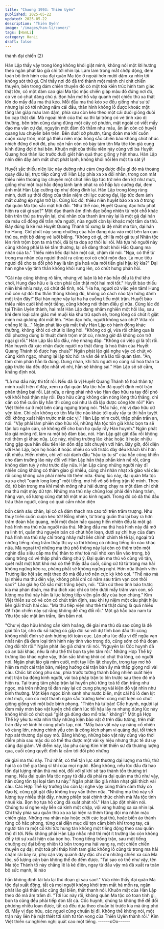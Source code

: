 ```yaml
---
title: "Chương 1993: Thiên Uyên"
published: 2025-05-22
updated: 2025-05-22
description: 'Thiên Uyên'
image: '/images/han-li/cover/'
tags: [HanLi]
category: HanLi
draft: false
---
```


thành đại chiến (2)

Hàn Lập thấy vậy trong lòng không khỏi giật mình, không nói một
lời hướng theo ngân phát lão giả chỉ tới nhìn lại.
Lam lam trong mắt chớp động, đem toàn bộ tình hình của đại
quân Ma tộc ở ngoài hơn mười dặm xa nhìn tới không sót thứ gì.
Chỉ thấy nơi đó đã trở thành một mảnh chi chít chiến thuyền, bên
trong đám chiến thuyền đó có một toà kiến trúc hình tam giác thật
lớn, có một đám cao giai Ma tộc mặc chiến giáp màu đỏ đứng nơi
đó, có vẻ có chút đáng chú ý.
Bọn hắn mơ hồ vây quanh một chiếc thú xa thật lớn do mấy đầu
ma thú kéo.
Mỗi đầu ma thú kéo xe đều giống như sư tử nhưng lại có tới
những năm cái đầu, thân hình khổng lồ được khoác một tầng lân
giáp màu lam đậm, phía xau còn kéo theo một cái đuôi giống đuôi
bọ cạp thật dài. Mà ngoại hình của thú xa thì lại trông có vẻ tinh
xảo dị thường, bên trên cũng dựng đứng một cây cờ phướn, mặt
ngoài có viết mấy đạo ma văn cự đại, nguyên một đám đỏ thẫm
như máu, ẩn ẩn còn có huyết quang lưu chuyển bên trên.
Bên dưới cờ phướn, từng đoàn ma khí cuồn cuộn xoay tròn, một
gã thiếu niên mặc hồng sắc chiến bào không chút nhúc nhích
đứng ở nơi đó, phụ cận hắn còn có bảy tám tên Ma tộc tôn giả
cung kính đứng đợi ở hai bên. Khuôn mặt của thiếu niên này
cùng với ba Huyết Quang hoá thân lúc trước đuổi giết hắn quả
thực giống y hệt nhau.
Hàn Lập nhìn đến đây ánh mắt chợt phát lạnh, không khỏi nổi lên
một tia sát ý!

Huyết sắc thiếu niên lúc này dường như cảm ứng được điều gì
đó mà thoáng quay đầu lại, trực tiếp cùng với Hàn Lập phía xa xa
đối nhãn, trong con mắt thiếu niên thoáng lay chuyển một chút
liền lập tức trở nên đen kịt như mực, giống như một loại hắc động
lành lạnh phát ra cỗ hấp lực cường đại, đem ánh mắt Hàn Lập
cưỡng ép như đóng đinh lại.
Hàn Lập trong lòng rùng mình, dưới sự thôi động của thần niệm
chi lực cường đại, lập tức đem ánh mắt cưỡng ép ngăn trở lại.
Cùng lúc đó, thiếu niên huyết bào xa xa ở trong đại quân Ma tộc
sắc mặt hơi đổi.
"Như thế nào, Huyết Quang đạo hữu phát hiện ra cái gì sao?"
Một đạo thanh âm đỉnh đạc bỗng nhiên từ một chỗ khác bên trên
thú xa truyền lại, chủ nhân của thanh âm này lại là một gã đại hán
da màu cổ đồng để trần nửa người, nửa người còn lại khoác một
tấm da thú.
Đây đúng là kẻ mà Huyết Quang Thánh tổ xưng là đệ nhất ma
tôn, đại hán họ Hung.
Giờ phút này song chưởng của hắn đang dựa vào một bên lan
can thú xa, một bộ dáng vẻ lười biếng.
"Không có gì, chỉ là một gã tu sĩ Nhân tộc lén rình trộm bọn ta mà
thôi, đã bị ta doạ sợ thối lui rồi. Mà tựa hồ người này cũng không
phải là kẻ tầm thường, lại dễ dàng thoát khỏi Hắc Quang ma nhãn
của ta."
Thiếu niên liếc đại hán một cái, chậm rãi nói.
"Nga, có thể từ trong ma nhãn của ngươi thoát ra cũng coi có chút
môn đạo. Là mục tiêu ngươi để cho ta đối phó hay là tên gia hoả
vừa mới tiến giai hậu kỳ kia?"
Đại hán nghe vậy tinh thần không khỏi rung lên, có chút hưng
phấn hỏi.

"Cái này cũng không rõ lắm, nhưng vô luận là kẻ nào hẳn đều là
thứ khó chơi, Hung đạo hữu e là còn phải cẩn thật một hai mới
tốt."
Huyết bào thiếu niên khẽ nhíu mày, có chút đề tỉnh, nói.
"Ha ha, ngươi cứ việc yên tâm! Hung mỗ còn sợ đối thủ thần
thông không đủ, không có cách nào tận hứng đánh một trận đây!"
Đại hán nghe vậy lại ha ha cuồng tiếu một trận.
Huyết bào thiếu niên cười khổ một tiếng, cũng không nói thêm
điều gì nữa.
Cùng lúc đó tại Thiên Uyên thành, hai mắt Hàn Lập đang nhắm
nghiền một hồi lâu, sau khi đem loại cảm giác mê muội kia khu trừ
sạch sẽ, trong lòng có chút ít giật mình mà giương đôi mắt lên.
"Hàn đạo hữu, ngươi không sao chứ? Vừa rồi chẳng lẽ là..."
Ngân phát lão giả mắt thấy Hàn Lập có hành động khác thường,
không khỏi có chút lo lắng hỏi.
"Không có gì, vừa rồi chẳng qua là đối phương dùng bí thuật đánh
trộm một cú, nhưng giờ đã không còn trở ngại gì rồi."
Hàn Lập lắc lắc đầu, nhẹ nhàng đáp.
"Không có việc gì là tốt rồi. Hàn huynh đã xác nhận được người
nọ thật đúng là hoá thân của Huyết Quang Thánh tổ được hay
chưa?"
Ngân phát lão giả nghe vậy có chút vô cùng kinh ngạc, nhưng lại
lập tức hỏi ra vấn đề mà lão tối quan tâm.
"Ân, tám chín phần hẳn là đúng. Dung nhan, khí tức người nọ
cùng số hoá thân ta gặp trước kia đều độc nhất vô nhị, hẳn sẽ
không sai."
Hàn Lập sờ sờ cằm, khẳng định nói.

"Là ma đầu này thì tốt rồi. Nếu đã là vị Huyết Quang Thánh tổ hoá
thân tự mình xuất hiện ở đây, xem ra đại quân Ma tộc hẳn đã
quyết định một trận phân thắng bại rồi. Lát nữa, e rằng phải nhờ
vào Hàn đạo hữu ra tay đối phó với khối hoá thân này rồi. Đạo
hữu cũng không cần nóng lòng thủ thắng, chỉ cần có thể cuốn lấy
hắn thì cũng coi như là đã lập được công lớn rồi!"
Kim Việt thiền sư ở một bên cũng ngưng trọng nói.
"Hắc hắc, nhị vị đạo hữu cứ yên tâm. Chỉ cần không có tên Ma tộc
nào khác tới quấy rầy ta thì hắn tuyệt đối không xuất hiện trước
mắt các vị."
Hàn Lập mỉm cười, thập phần trấn an, nói.
"Vậy phải làm phiền đạo hữu rồi, những Ma tộc tôn giả khác bọn
ta sẽ tận lực ngăn cản, sẽ không để cho bọn họ quấy rầy Hàn
huynh."
Ngân phát lão giả mừng rỡ, làm ra một bộ đảm bảo, nói.
Hàn Lập gật gật đầu rồi không nói thêm gì khác nữa. Lúc này,
những trưởng lão khác hoặc ít hoặc nhiều từng gặp qua hắn đều
tiến lên dồn dập bắt chuyện với hắn. Bây giờ, đối diện với Hàn
Lập, bọn họ hoặc ít hoặc nhiều so với trước đây đều khách khí
hơn rất nhiều. Hiển nhiên, chỉ với cái danh đầu "hậu kỳ tu sĩ" của
hắn cũng khiến cho đám trưởng lão này đối với Hàn Lập hắn thập
phần kính nể rồi, cũng không dám tuỳ ý như trước đây nữa.
Hàn Lập cùng những người này dĩ nhiên cũng không có thâm
giao gì nhiều, cũng chỉ nhàn nhạt xã giao vài câu rồi cũng không
cần phải nhiều lời thêm nữa.
Đúng lúc này, đại quân Ma tộc xa xa chợt "oanh long long" một
tiếng, mơ hồ vô số trống trận tề minh. Theo đó, từ bên trong ma
khí mênh mông như hải dương chạy ra một đám chi chít ma thú
mặt mày dữ tợn. Những ma thú này chủng loại phải đến hàng
trăm, hàng vạn, số lượng cũng đạt tới một mức kinh người. Trong
đó có dã thú đầu trâu thân người, cũng có quái cầm nhân diện

bốn cánh sáu chân, lại có cả đám thạch ma cao tới trên trăm
trượng.
Như thuỷ triền cuồn cuộn kéo tới!
Bỗng nhiên, từ trong quần thú lại bay ra hơn trăm đoàn hắc
quang, mỗi một đoàn hắc quang hiển nhiên đều là một gã hoá
hình ma thú nửa người nửa thú. Những đầu ma thú hoá hình này
đã mở ra linh trí, quần thú nguyên bản có chút hỗn loạn, dưới sự
chỉ huy của đám hoá hình ma thú này chỉ trong nháy mắt liền
chỉnh chỉnh tề tề lại, ngoại trừ những tiếng rống trầm thấp thị uy ra
thì không có những tiếng ồn nào khác nữa. Mà ngoại trừ những
ma thú phổ thông này lại còn có thêm trên một nghìn đầu siêu cấp
ma thú thân to như toà núi nhỏ xen lẫn vào trong, bộ dáng trông
có vẻ thập phần đáng chú ý.
Đại quân ma thú vô cùng vô tận, quét mắt một lượt khó mà có thể
thấy đầu cuối, cũng cứ từ từ trong ma hải không ngừng kéo ra,
phảng phất sẽ không ngừng nghỉ.
Hơn nửa thành viên Trưởng lão hội sắc mặt theo đó mà đều trở
nên cực kỳ khó coi.
"Thế nào mà lại nhiều ma thú đến vậy, không phải chỉ có năm sáu
trăm vạn con thôi sao?"
Lão giả họ Cố sắc mặt trắng bệch, nói.
"Căn cứ theo tình báo trước kia mà phán đoán, ma thú đích xác
chỉ có trên dưới mấy trăm vạn con, số lượng ma thú này hẳn là
lực lượng tiếp viện gần đây của bọn chúng."
Kim Việt thiền sư có vẻ còn có chút trấn định, sau khi tự niệm một
câu phật hiệu liền giải thích hai câu.
"Ma thú tiếp viện như thế thì thật đúng là quá nhiều đi! Trận chiến
này sợ rằng không dễ ứng đối rồi."
Một gã hắc bào nam tử Yêu tộc sắc mặt âm trầm, lẩm bẩm nói.

"Chư vị đạo hữu không cần kinh hoảng, đê giai ma thú dù sao
cũng là đê giai tồn tại, cho dù số lượng có gấp đôi so với dự tính
ban đầu thì cũng không nhất định sẽ ảnh hướng tới toàn cục. Lão
phu lúc đầu vì để ngừa vạn nhất nên đã đem loại tình hình này
tính vào trong đó, cũng sớm có thủ đoạn ứng đối tốt rồi."
Ngân phát lão giả chậm rãi nói.
"Nguyên lai Cốc huynh đã có an bài khác, nếu là như thế thì bọn
ta yên tâm rồi."
Những Hợp Thể kỳ trưởng lão khác nghe vậy, thần sắc không
khỏi có chút thả lỏng, có người nói.
Ngân phát lão giả mỉm cười, một tay liền lật chuyển, trong tay mơ
hồ hiện ra một cái trận bàn, miệng hướng cái trận bàn ấy mà thấp
giọng nói vài câu.
Chốc lát công phu sau, phía trước tường thành bỗng nhiên xuất
hiện một trận ba động kinh người, vài toà pháp trận to lớn trước
sau theo đó mà hiện ra. Tại trung tâm pháp trận lại huyền phù
từng toà tế đàn trắng như ngọc, mà trên những tế đàn này lại có
cung phụng vài kiện đồ vật nhìn như bình thường. Một kiện ngọc
bình xanh như nước biển, một cái hồ lô đen kịt như mực, còn có
một thanh ngân sắc trường kiếm cùng một kiện có chút giông
giống với một bức bình phong.
"Thiên hà tứ bảo! Cốc huynh, ngươi lại đem mấy món bảo vật
luyện chế dành lúc tối hậu lấy ra nhưng dùng lúc này không khỏi
có chút quá "giết gà dùng dao mổ trâu" không?"
Một gã Hợp Thể kỳ yêu tu vừa nhìn thấy những kiện bảo vật ở
trên đầu tường, trên mặt tràn đầy vẻ kinh hỉ cùng phức tạp, nói.
"Mấy bảo vật này uy năng cố nhiên vô cùng lớn, nhưng chính yếu
còn là công kích phạm vi quảng đại, tối thích hợp sát thương đại
quy mô. Bằng không, những bảo vật này dùng vào thời điểm phía
sau mặc dù có thể thu được một vài kỳ hiệu nhưng thực tế dư uy
cũng đại giảm. Về điểm này, lão phu cùng Kim Việt thiền sư đã
thương lượng qua, cuối cùng quyết định là cầm tới đối phó những

đê giai ma thú này. Thứ nhất, có thể tận lực sát thương đại lượng
ma thú, thứ hai là có thể gia tăng sĩ khí của mọi người. Bằng
không, nếu lúc đầu đã hao tổn đại lượng nhân thủ mà nói, đối với
sĩ khí sẽ tạo thành tổn thương trí mạng. Nếu đại quân Ma tộc
ngay từ đầu đã phái ra đại quân ma thú như vậy, hẳn cũng tồn tại
loại tâm tư này."
Ngân phát lão giả nhàn nhạt giải thích vài câu.
Các Hợp Thể kỳ trưởng lão còn lại nghe vậy cũng thầm cảm thấy
có đạo lý, cũng gật gật đầu không truy vấn thêm nữa.
"Những ma thú này số lượng tuy nhiều thật đấy, nhưng phiền toái
chính thức chính mà Ma tộc tinh nhuệ kia. Bọn họ tựa hồ cũng đã
xuất phát rồi."
Hàn Lập đột nhiên nói.
Chúng tu sĩ nghe vậy liền cả kinh một chập, vội vàng hướng xa xa
nhìn lại.
Chỉ thấy phía sau quần thú xa xa lại hiện ra thêm từng đội ma
nhân mặc chiến giáp.
Những ma nhân này hoặc cưỡi các loại thú, hoặc biến ảo thành
từng cỗ hắc phong, từng cái diện mục dữ tợn cầm binh khí trong
tay, cả người tản ra một cỗ khí tức hung tàn không một tiếng động
theo sau quần thú đi tới.
Nếu không phải Hàn Lập nhắc nhở thì một ít trưởng lão còn
không để ý tới sự xuất hiện của bọn họ.
Trong tiếng trống trận, sau một tiếng chuông cự đại bỗng nhiên từ
bên trong ma hải vang ra, một chiến chiến thuyền cự đại, một toà
phi tháp hình tam giác khổng lồ cũng từ trong ma hải chậm rãi
bay ra, phụ cận vây quanh dày đặc chi chí những chiến xa của
Ma tộc, số lượng căn bản không thể đo đếm được.
"Tại sao có thể như vậy, tên Ma tộc Thánh tổ này chẳng lẽ là kẻ
điên, ngay từ đầu vậy mà đã xuất ra toàn bộ sức mạnh, lẽ nào

hắn không định tái lưu lại thủ đoạn gì sau sao!."
Vừa nhìn thấy đại quân Ma tộc đại xuất động, tất cả mọi người
không khỏi trợn mắt há mồn ra, ngân phát lão giả thần sắc cũng
đại biến, thất thanh nói.
Khuôn mặt của Hàn Lập theo đó mà âm trầm đi.
"Tới lúc này rồi, không quản Ma tộc có toan tính gì, bọn ta cũng
đều phải tiếp đón tất cả. Cốc huynh, chúng ta không thể để đối
phương nhiễu loạn được, tất cả đều dựa theo chuẩn bị trước kia
mà ứng phó đi. Mấy vị đạo hữu, các ngươi cũng chuẩn bị đi.
Không thể không nói, một trận này liên hệ mật thiết tới sinh tử tồn
vong của Thiên Uyên thành rồi."
Kim Việt thiền sư nghiêm nghị quát cao một tiếng.
------oOo------
